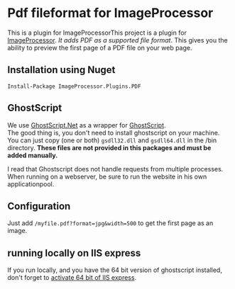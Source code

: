 ﻿# Pdf fileformat for ImageProcessor

This is a plugin for ImageProcessorThis project is a plugin for [ImageProcessor](http://imageprocessor.org/). 
*It adds PDF as a supported file format*.  This gives you the ability to preview the first page of a PDF file on your web page.

## Installation using Nuget

    Install-Package ImageProcessor.Plugins.PDF

## GhostScript
We use [GhostScript.Net](https://ghostscriptnet.codeplex.com/) as a wrapper for [GhostScript](https://ghostscript.com/).  
The good thing is, you don't need to install ghostscript on your machine.
You can just copy (one or both) `gsdll32.dll` and `gsdll64.dll` in the /bin directory. 
**These files are not provided in this packages and must be added manually.**

I read that Ghostscript does not handle requests from multiple processes.  
When running on a webserver, be sure to run the website in his own applicationpool.

## Configuration
Just add `/myfile.pdf?format=jpg&width=500` to get the first page as an image.

## running locally on IIS express
If you run locally, and you have the 64 bit version of ghostscript installed, 
don't forget to [activate 64 bit of IIS express](https://visualstudio.uservoice.com/forums/121579-visual-studio-ide/suggestions/3254745-allow-for-iis-express-64-bit-to-run-from-visual-st).  


